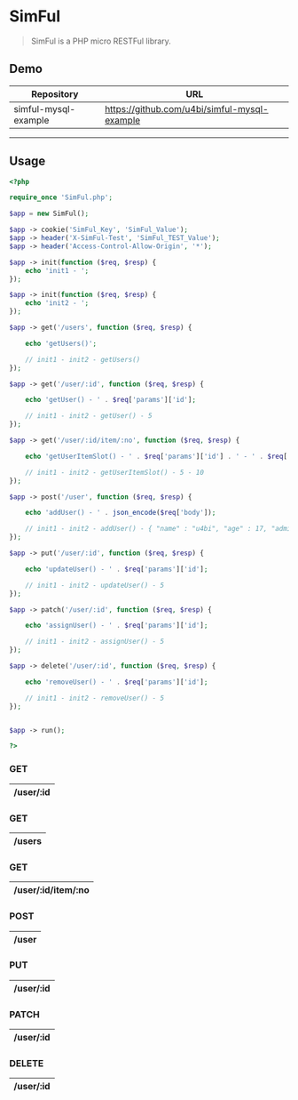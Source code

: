 # SimFul
> SimFul is a PHP micro RESTFul library.

## Demo

| Repository             | URL                                                  |
|------------------------|------------------------------------------------------|
| simful-mysql-example   | https://github.com/u4bi/simful-mysql-example         |
___

## Usage

```php
<?php

require_once 'SimFul.php';

$app = new SimFul();

$app -> cookie('SimFul_Key', 'SimFul_Value');
$app -> header('X-SimFul-Test', 'SimFul_TEST_Value');
$app -> header('Access-Control-Allow-Origin', '*');

$app -> init(function ($req, $resp) {
    echo 'init1 - ';
});

$app -> init(function ($req, $resp) {
    echo 'init2 - ';
});

$app -> get('/users', function ($req, $resp) {

    echo 'getUsers()';

    // init1 - init2 - getUsers()
});

$app -> get('/user/:id', function ($req, $resp) {

    echo 'getUser() - ' . $req['params']['id'];

    // init1 - init2 - getUser() - 5
});

$app -> get('/user/:id/item/:no', function ($req, $resp) {

    echo 'getUserItemSlot() - ' . $req['params']['id'] . ' - ' . $req['params']['no'];

    // init1 - init2 - getUserItemSlot() - 5 - 10
});

$app -> post('/user', function ($req, $resp) {

    echo 'addUser() - ' . json_encode($req['body']);

    // init1 - init2 - addUser() - { "name" : "u4bi", "age" : 17, "admin" : true }
});

$app -> put('/user/:id', function ($req, $resp) {

    echo 'updateUser() - ' . $req['params']['id'];

    // init1 - init2 - updateUser() - 5
});

$app -> patch('/user/:id', function ($req, $resp) {

    echo 'assignUser() - ' . $req['params']['id'];

    // init1 - init2 - assignUser() - 5
});

$app -> delete('/user/:id', function ($req, $resp) {

    echo 'removeUser() - ' . $req['params']['id'];

    // init1 - init2 - removeUser() - 5
});


$app -> run();

?>
```

### GET

| /user/:id                           |
|-------------------------------------|

### GET

| /users                              |
|-------------------------------------|

### GET

| /user/:id/item/:no                          |
|---------------------------------------------|

### POST

| /user                                       |
|---------------------------------------------|

### PUT

| /user/:id                                      
|----------------------------------------------|

### PATCH

| /user/:id                                    |
|----------------------------------------------|

### DELETE

| /user/:id                                    |
|----------------------------------------------|